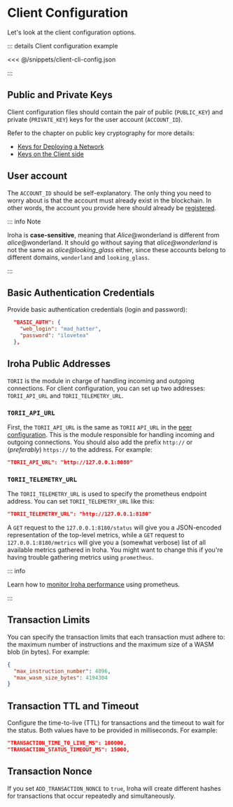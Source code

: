 # Client Configuration

Let's look at the client configuration options.

::: details Client configuration example

<<< @/snippets/client-cli-config.json

:::

## Public and Private Keys

Client configuration files should contain the pair of public (`PUBLIC_KEY`)
and private (`PRIVATE_KEY`) keys for the user account (`ACCOUNT_ID`).

Refer to the chapter on public key cryptography for more details:

- [Keys for Deploying a Network](./keys.md#keys-for-deploying-a-network)
- [Keys on the Client side](./keys.md#keys-on-the-client-side)

## User account

The `ACCOUNT_ID` should be self-explanatory. The only thing you need to
worry about is that the account must already exist in the blockchain. In
other words, the account you provide here should already be
[registered](/guide/blockchain/instructions.md#un-register).

::: info Note

Iroha is **case-sensitive**, meaning that _Alice_@wonderland is different
from _alice_@wonderland. It should go without saying that
_alice@wonderland_ is not the same as _alice@looking_glass_ either, since
these accounts belong to different domains, `wonderland` and
`looking_glass`.

:::

## Basic Authentication Credentials

Provide basic authentication credentials (login and password):

```json
  "BASIC_AUTH": {
    "web_login": "mad_hatter",
    "password": "ilovetea"
  },
```

## Iroha Public Addresses

`TORII` is the module in charge of handling incoming and outgoing
connections. For client configuration, you can set up two addresses:
`TORII_API_URL` and `TORII_TELEMETRY_URL`.

### `TORII_API_URL`

First, the `TORII_API_URL` is the same as `TORII` `API_URL` in the
[peer configuration](peer-configuration.md#api_url). This is the module
responsible for handling incoming and outgoing connections. You should also
add the prefix `http://` or (_preferably_) `https://` to the address. For
example:

```json
"TORII_API_URL": "http://127.0.0.1:8080"
```

### `TORII_TELEMETRY_URL`

The `TORII_TELEMETRY_URL` is used to specify the prometheus endpoint
address. You can set `TORII_TELEMETRY_URL` like this:

```json
"TORII_TELEMETRY_URL": "http://127.0.0.1:8180"
```

A `GET` request to the `127.0.0.1:8180/status` will give you a JSON-encoded
representation of the top-level metrics, while a `GET` request to
`127.0.0.1:8180/metrics` will give you a (somewhat verbose) list of all
available metrics gathered in Iroha. You might want to change this if
you're having trouble gathering metrics using `prometheus`.

::: info

Learn how to [monitor Iroha performance](/guide/advanced/metrics.md) using
prometheus.

:::

## Transaction Limits

You can specify the transaction limits that each transaction must adhere
to: the maximum number of instructions and the maximum size of a WASM blob
(in bytes). For example:

```json
{
  "max_instruction_number": 4096,
  "max_wasm_size_bytes": 4194304
}
```

## Transaction TTL and Timeout

Configure the time-to-live (TTL) for transactions and the timeout to wait
for the status. Both values have to be provided in milliseconds. For
example:

```json
"TRANSACTION_TIME_TO_LIVE_MS": 100000,
"TRANSACTION_STATUS_TIMEOUT_MS": 15000,
```

## Transaction Nonce

If you set `ADD_TRANSACTION_NONCE` to `true`, Iroha will create different
hashes for transactions that occur repeatedly and simultaneously.
